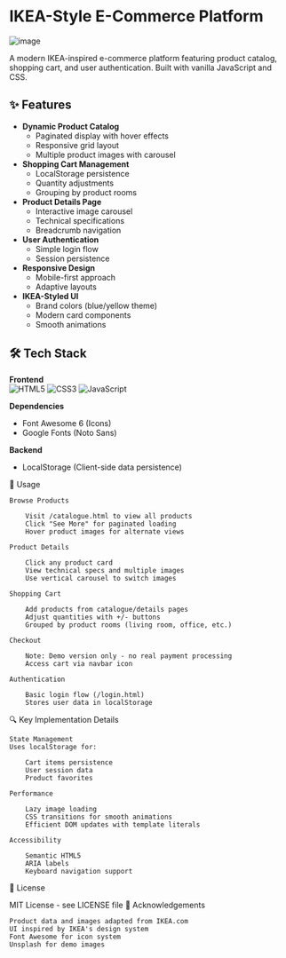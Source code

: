 # IKEA-Style E-Commerce Platform

![image](https://github.com/user-attachments/assets/487c9a70-0512-4b2d-bcc6-d4c32ce5e98a)

A modern IKEA-inspired e-commerce platform featuring product catalog, shopping cart, and user authentication. Built with vanilla JavaScript and CSS.

## ✨ Features

- **Dynamic Product Catalog**
  - Paginated display with hover effects
  - Responsive grid layout
  - Multiple product images with carousel
- **Shopping Cart Management**
  - LocalStorage persistence
  - Quantity adjustments
  - Grouping by product rooms
- **Product Details Page**
  - Interactive image carousel
  - Technical specifications
  - Breadcrumb navigation
- **User Authentication**
  - Simple login flow
  - Session persistence
- **Responsive Design**
  - Mobile-first approach
  - Adaptive layouts
- **IKEA-Styled UI**
  - Brand colors (blue/yellow theme)
  - Modern card components
  - Smooth animations

## 🛠 Tech Stack

**Frontend**  
![HTML5](https://img.shields.io/badge/-HTML5-E34F26?logo=html5&logoColor=white)
![CSS3](https://img.shields.io/badge/-CSS3-1572B6?logo=css3&logoColor=white)
![JavaScript](https://img.shields.io/badge/-JavaScript-F7DF1E?logo=javascript&logoColor=black)

**Dependencies**  
- Font Awesome 6 (Icons)
- Google Fonts (Noto Sans)

**Backend**  
- LocalStorage (Client-side data persistence)


📖 Usage

    Browse Products

        Visit /catalogue.html to view all products
        Click "See More" for paginated loading
        Hover product images for alternate views

    Product Details

        Click any product card
        View technical specs and multiple images
        Use vertical carousel to switch images

    Shopping Cart

        Add products from catalogue/details pages
        Adjust quantities with +/- buttons
        Grouped by product rooms (living room, office, etc.)

    Checkout

        Note: Demo version only - no real payment processing
        Access cart via navbar icon

    Authentication

        Basic login flow (/login.html)
        Stores user data in localStorage


🔍 Key Implementation Details

    State Management
    Uses localStorage for:

        Cart items persistence
        User session data
        Product favorites

    Performance

        Lazy image loading
        CSS transitions for smooth animations
        Efficient DOM updates with template literals

    Accessibility

        Semantic HTML5
        ARIA labels
        Keyboard navigation support

📜 License

MIT License - see LICENSE file
🙏 Acknowledgements

    Product data and images adapted from IKEA.com
    UI inspired by IKEA's design system
    Font Awesome for icon system
    Unsplash for demo images
